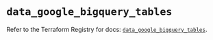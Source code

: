 # `data_google_bigquery_tables`

Refer to the Terraform Registry for docs: [`data_google_bigquery_tables`](https://registry.terraform.io/providers/hashicorp/google/6.34.1/docs/data-sources/bigquery_tables).
